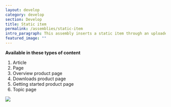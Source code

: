 ```yaml
---
layout: develop
category: develop
section: Develop
title: Static item
permalink: /assemblies/static-item
intro_paragraph: This assembly inserts a static item through an uploaded image, external URL or node reference.
featured_image: ""
---
```

**Available in these types of content**

1. Article
2. Page
3. Overview product page
4. Downloads product page
5. Getting started product page
6. Topic page

![](/design-manual/assets/uploads/static-item-example.png)